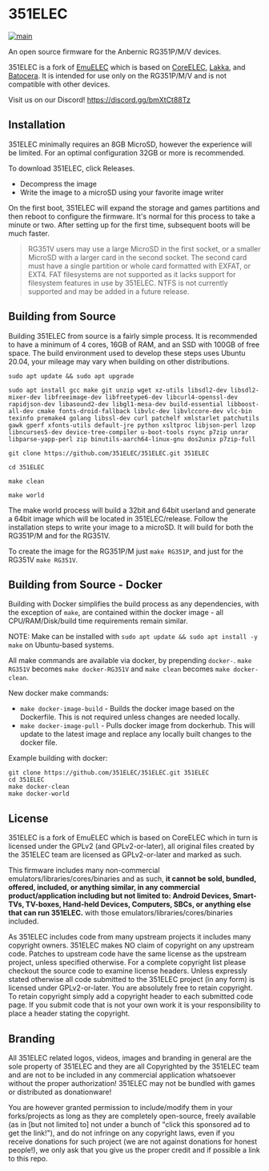 # 351ELEC
[![main](https://github.com/pkegg/351ELEC/actions/workflows/build-main.yml/badge.svg?branch=main)](https://github.com/pkegg/351ELEC/actions/workflows/build-main.yml)

An open source firmware for the Anbernic RG351P/M/V devices.

351ELEC is a fork of [EmuELEC](https://github.com/EmuELEC/EmuELEC) which is based on [CoreELEC](https://github.com/CoreELEC/CoreELEC), [Lakka](https://github.com/libretro/Lakka-LibreELEC), and [Batocera](https://github.com/batocera-linux/batocera.linux).  It is intended for use only on the RG351P/M/V and is not compatible with other devices.

Visit us on our Discord! https://discord.gg/bmXtCt88Tz


## Installation

351ELEC minimally requires an 8GB MicroSD, however the experience will be limited.  For an optimal configuration 32GB or more is recommended.

To download 351ELEC, click Releases.

* Decompress the image
* Write the image to a microSD using your favorite image writer

On the first boot, 351ELEC will expand the storage and games partitions and then reboot to configure the firmware.  It's normal for this process to take a minute or two.  After setting up for the first time, subsequent boots will be much faster.

> RG351V users may use a large MicroSD in the first socket, or a smaller MicroSD with a larger card in the second socket.  The second card must have a single partition or whole card formatted with EXFAT, or EXT4.  FAT filesystems are not supported as it lacks support for filesystem features in use by 351ELEC. NTFS is not currently supported and may be added in a future release.

## Building from Source
Building 351ELEC from source is a fairly simple process.  It is recommended to have a minimum of 4 cores, 16GB of RAM, and an SSD with 100GB of free space.  The build environment used to develop these steps uses Ubuntu 20.04, your mileage may vary when building on other distributions.

```
sudo apt update && sudo apt upgrade

sudo apt install gcc make git unzip wget xz-utils libsdl2-dev libsdl2-mixer-dev libfreeimage-dev libfreetype6-dev libcurl4-openssl-dev rapidjson-dev libasound2-dev libgl1-mesa-dev build-essential libboost-all-dev cmake fonts-droid-fallback libvlc-dev libvlccore-dev vlc-bin texinfo premake4 golang libssl-dev curl patchelf xmlstarlet patchutils gawk gperf xfonts-utils default-jre python xsltproc libjson-perl lzop libncurses5-dev device-tree-compiler u-boot-tools rsync p7zip unrar libparse-yapp-perl zip binutils-aarch64-linux-gnu dos2unix p7zip-full

git clone https://github.com/351ELEC/351ELEC.git 351ELEC  

cd 351ELEC

make clean

make world
```

The make world process will build a 32bit and 64bit userland and generate a 64bit image which will be located in 351ELEC/release.  Follow the installation steps to write your image to a microSD.
It will build for both the RG351P/M and for the RG351V.

To create the image for the RG351P/M just ``make RG351P``, and just for the RG351V ``make RG351V``.

## Building from Source - Docker
Building with Docker simplifies the build process as any dependencies, with the exception of `make`, are contained within the docker image - all CPU/RAM/Disk/build time requirements remain similar. 

NOTE: Make can be installed with `sudo apt update && sudo apt install -y make` on Ubuntu-based systems.

All make commands are available via docker, by prepending `docker-`. `make RG351V` becomes `make docker-RG351V` and `make clean` becomes `make docker-clean`.

New docker make commands: 
- `make docker-image-build` - Builds the docker image based on the Dockerfile.  This is not required unless changes are needed locally. 
- `make docker-image-pull` - Pulls docker image from dockerhub.  This will update to the latest image and replace any locally built changes to the docker file.

Example building with docker:
```
git clone https://github.com/351ELEC/351ELEC.git 351ELEC  
cd 351ELEC
make docker-clean
make docker-world
```

## License

351ELEC is a fork of EmuELEC which is based on CoreELEC which in turn is licensed under the GPLv2 (and GPLv2-or-later), all original files created by the 351ELEC team are licensed as GPLv2-or-later and marked as such.

This firmware includes many non-commercial emulators/libraries/cores/binaries and as such, **it cannot be sold, bundled, offered, included, or anything similar, in any commercial product/application including but not limited to: Android Devices, Smart-TVs, TV-boxes, Hand-held Devices, Computers, SBCs, or anything else that can run 351ELEC.** with those emulators/libraries/cores/binaries included.

As 351ELEC includes code from many upstream projects it includes many copyright owners. 351ELEC makes NO claim of copyright on any upstream code. Patches to upstream code have the same license as the upstream project, unless specified otherwise. For a complete copyright list please checkout the source code to examine license headers. Unless expressly stated otherwise all code submitted to the 351ELEC project (in any form) is licensed under GPLv2-or-later. You are absolutely free to retain copyright. To retain copyright simply add a copyright header to each submitted code page. If you submit code that is not your own work it is your responsibility to place a header stating the copyright.

## Branding

All 351ELEC related logos, videos, images and branding in general are the sole property of 351ELEC and they are all Copyrighted by the 351ELEC team and are not to be included in any commercial application whatsoever without the proper authorization!  351ELEC may not be bundled with games or distributed as donationware!

You are however granted permission to include/modify them in your forks/projects as long as they are completely open-source, freely available (as in [but not limited to] not under a bunch of "click this sponsored ad to get the link!"), and do not infringe on any copyright laws, even if you receive donations for such project (we are not against donations for honest people!), we only ask that you give us the proper credit and if possible a link to this repo.
